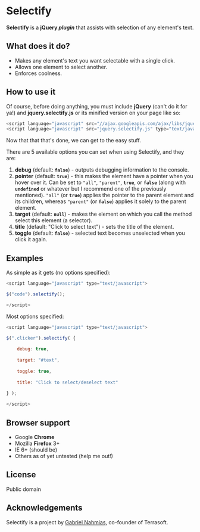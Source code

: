 Selectify
=============

**Selectify** is a **jQuery _plugin_** that assists with selection of any element's text.

What does it do?
-----------

* Makes any element's text you want selectable with a single click.
* Allows one element to select another.
* Enforces coolness.

How to use it
-----------

Of course, before doing anything, you must include **jQuery** (can't do it for ya!) and **jquery.selectify.js** or its minified version on your page like so:
	
```javascript
<script language="javascript" src="//ajax.googleapis.com/ajax/libs/jquery/1/jquery.min.js" type="text/javascript"></script>
<script language="javascript" src="jquery.selectify.js" type="text/javascript"></script>
```

Now that that that's done, we can get to the easy stuff.

There are 5 available options you can set when using Selectify, and they are:

1.  **debug** (default: **```false```**) - outputs debugging information to the console.
2.  **pointer** (default: **```true```**) - this makes the element have a pointer when you hover over it.  Can be set to ```"all"```, ```"parent"```, **```true```**, or **```false```** (along with **```undefined```** or whatever but I recommend one of the previously mentioned).  ```"all"``` (or **```true```**) applies the pointer to the parent element and its children, whereas ```"parent"``` (or **```false```**) applies it solely to the parent element.
3.  **target** (default: **```null```**) - makes the element on which you call the method select this element (a selector).
4.  **title** (default: "Click to select text") - sets the title of the element.
5.  **toggle** (default: **```false```**) - selected text becomes unselected when you click it again.

Examples
-----------

As simple as it gets (no options specified):

```javascript
<script language="javascript" type="text/javascript">

$("code").selectify();

</script>
```

Most options specified:

```javascript
<script language="javascript" type="text/javascript">

$(".clicker").selectify( {
	
	debug: true,
	
	target: "#text",
	
	toggle: true,
	
	title: "Click to select/deselect text"
	
} );

</script>
```

Browser support
-----------

* Google **Chrome**
* Mozilla **Firefox** 3+
* IE 6+ (should be)
* Others as of yet untested (help me out!)

License
-----------

Public domain

Acknowledgements
------------

Selectify is a project by [Gabriel Nahmias](mailto:gabriel@terrasoftlabs.com), co-founder of Terrasoft.